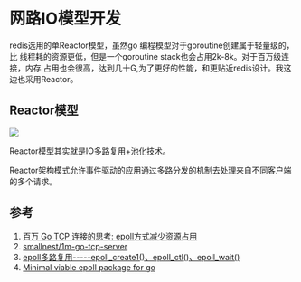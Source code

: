 # 网路IO模型开发
redis选用的单Reactor模型，虽然go 编程模型对于goroutine创建属于轻量级的，比
线程耗的资源更低，但是一个goroutine stack也会占用2k-8k。对于百万级连接，内存
占用也会很高，达到几十G,为了更好的性能，和更贴近redis设计。我这边也采用Reactor。
## Reactor模型
![](https://img2018.cnblogs.com/blog/1485398/201810/1485398-20181022232220631-1867817712.jpg)

Reactor模型其实就是IO多路复用+池化技术。

Reactor架构模式允许事件驱动的应用通过多路分发的机制去处理来自不同客户端的多个请求。




## 参考
1. [百万 Go TCP 连接的思考: epoll方式减少资源占用](https://colobu.com/2019/02/23/1m-go-tcp-connection/)
2. [smallnest/1m-go-tcp-server](https://github.com/smallnest/1m-go-tcp-server)
3. [epoll多路复用-----epoll_create1()、epoll_ctl()、epoll_wait()](https://blog.csdn.net/displayMessage/article/details/81151646)
4. [Minimal viable epoll package for go](https://gist.github.com/ast/a41816345e94e065890440e87e41a219)